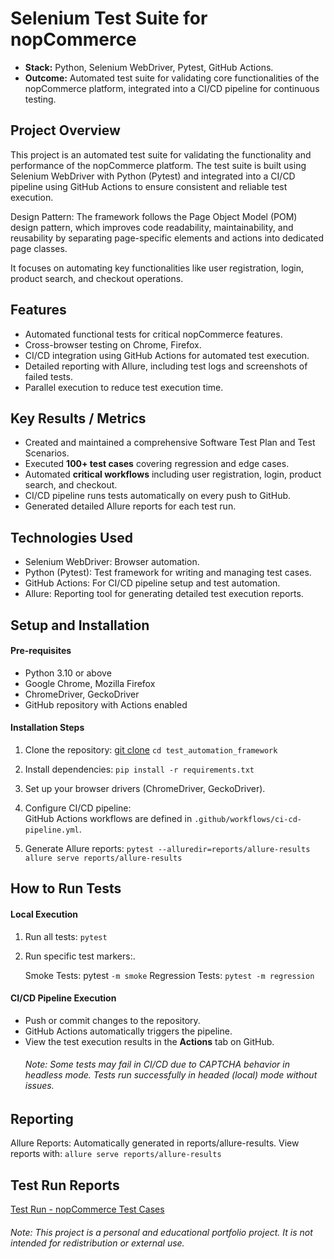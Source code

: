 # Selenium Test Suite for nopCommerce

* **Stack:** Python, Selenium WebDriver, Pytest, GitHub Actions.
* **Outcome:** Automated test suite for validating core functionalities of the nopCommerce platform, integrated into a CI/CD pipeline for continuous testing.

## Project Overview

This project is an automated test suite for validating the functionality and performance of the nopCommerce platform.
The test suite is built using Selenium WebDriver with Python (Pytest) and integrated into a CI/CD pipeline using GitHub Actions to ensure consistent and reliable test execution.

Design Pattern: The framework follows the Page Object Model (POM) design pattern, which improves code readability, maintainability, and reusability by separating page-specific elements and actions into dedicated page classes.

It focuses on automating key functionalities like user registration, login, product search, and checkout operations.

## Features

* Automated functional tests for critical nopCommerce features.
* Cross-browser testing on Chrome, Firefox.
* CI/CD integration using GitHub Actions for automated test execution.
* Detailed reporting with Allure, including test logs and screenshots of failed tests.
* Parallel execution to reduce test execution time.

## Key Results / Metrics

* Created and maintained a comprehensive Software Test Plan and Test Scenarios.  
* Executed **100+ test cases** covering regression and edge cases.  
* Automated **critical workflows** including user registration, login, product search, and checkout.  
* CI/CD pipeline runs tests automatically on every push to GitHub.  
* Generated detailed Allure reports for each test run.


## Technologies Used

* Selenium WebDriver: Browser automation.
* Python (Pytest): Test framework for writing and managing test cases.
* GitHub Actions: For CI/CD pipeline setup and test automation.
* Allure: Reporting tool for generating detailed test execution reports.


## Setup and Installation

#### Pre-requisites
* Python 3.10 or above  
* Google Chrome, Mozilla Firefox  
* ChromeDriver, GeckoDriver  
* GitHub repository with Actions enabled

#### Installation Steps

1. Clone the repository:
 [git clone](https://github.com/Inbar-kr/nopcommerce-test-framework.git)
`cd test_automation_framework`

2. Install dependencies:
`pip install -r requirements.txt`
3. Set up your browser drivers (ChromeDriver, GeckoDriver).
4. Configure CI/CD pipeline:  
   GitHub Actions workflows are defined in `.github/workflows/ci-cd-pipeline.yml`.
5. Generate Allure reports:
`pytest --alluredir=reports/allure-results`
`allure serve reports/allure-results`

## How to Run Tests

#### Local Execution

1. Run all tests:
`pytest`
2. Run specific test markers:.

    Smoke Tests: pytest `-m smoke`
    Regression Tests: `pytest -m regression`

#### CI/CD Pipeline Execution
* Push or commit changes to the repository.  
* GitHub Actions automatically triggers the pipeline.  
* View the test execution results in the **Actions** tab on GitHub.
    ###### Note: Some tests may fail in CI/CD due to CAPTCHA behavior in headless mode. Tests run successfully in headed (local) mode without issues.

## Reporting
Allure Reports: Automatically generated in reports/allure-results. View reports with:
`allure serve reports/allure-results`

## Test Run Reports
[Test Run - nopCommerce Test Cases](https://test-management.browserstack.com/projects/343197/test-runs/TR-18/folder?public_token=d3acf8723cba94ec765133ef08ccf16525325a241765186336d8223f93bc8b9f824ae33314db19d0e79caa1f5a6bb085c10eabc63c83079f9390e7eb56e45f65&public_token_id=5063)

###### Note: This project is a personal and educational portfolio project. It is not intended for redistribution or external use.